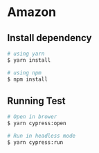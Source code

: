 # Amazon

## Install dependency

```bash
# using yarn
$ yarn install

# using npm
$ npm install
```

## Running Test

```bash
# Open in brower
$ yarn cypress:open

# Run in headless mode
$ yarn cypress:run
```

